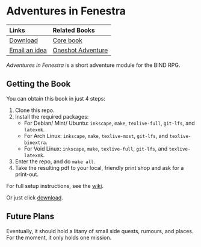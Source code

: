 # Adventures in Fenestra

| Links                          | Related Books                  |
|:-------------------------------|:-------------------------------|
| [Download][aif]                | [Core book][core]              |
| [Email an idea][issues email]  | [Oneshot Adventure][oneshot]   |

*Adventures in Fenestra* is a short adventure module for the BIND RPG.

## Getting the Book

You can obtain this book in just 4 steps:

1. Clone this repo.
1. Install the required packages:
    * For Debian/ Mint/ Ubuntu: `inkscape`, `make`, `texlive-full`, `git-lfs`, and `latexmk`.
    * For Arch Linux: `inkscape`, `make`, `texlive-most`, `git-lfs`, and `texlive-binextra`.
    * For Void Linux: `inkscape`, `make`, `texlive-full`, `git-lfs`, and `texlive-latexmk`.
1. Enter the repo, and do `make all`.
1. Take the resulting pdf to your local, friendly print shop and ask for a print-out.

For full setup instructions, see the [wiki][compiling].

Or just click [download][aif].

## Future Plans

Eventually, it should hold a litany of small side quests, rumours, and places.
For the moment, it only holds one mission.

[compiling]: https://gitlab.com/bindrpg/core/-/wikis/dev/Compiling
[oneshot]: https://gitlab.com/bindrpg/oneshot/-/jobs/artifacts/master/raw/Escape_from_the_Goblin_Horde.pdf?job=build
[core]: https://gitlab.com/bindrpg/core/-/jobs/artifacts/master/raw/Core_Rules.pdf?job=build
[aif]: https://gitlab.com/bindrpg/aif/-/jobs/artifacts/master/raw/Adventures_in_Fenestra.pdf?job=build
[goblin hole]: https://gitlab.com/bindrpg/aif/-/jobs/artifacts/master/raw/The_Goblin_Hole.pdf?job=build
[issues email]: mailto:contact-project+bindrpg-aif-16324948-issue-@incoming.gitlab.com
